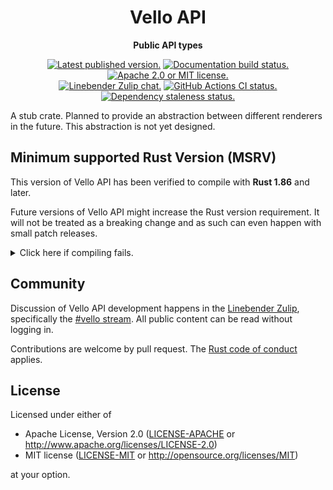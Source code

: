 <div align="center">

# Vello API

**Public API types**

[![Latest published version.](https://img.shields.io/crates/v/vello_api.svg)](https://crates.io/crates/vello_api)
[![Documentation build status.](https://img.shields.io/docsrs/vello_api.svg)](https://docs.rs/vello_api)
[![Apache 2.0 or MIT license.](https://img.shields.io/badge/license-Apache--2.0_OR_MIT-blue.svg)](#license)
\
[![Linebender Zulip chat.](https://img.shields.io/badge/Linebender-%23vello-blue?logo=Zulip)](https://xi.zulipchat.com/#narrow/channel/197075-vello)
[![GitHub Actions CI status.](https://img.shields.io/github/actions/workflow/status/linebender/vello/ci.yml?logo=github&label=CI)](https://github.com/linebender/vello/actions)
[![Dependency staleness status.](https://deps.rs/crate/vello_api/latest/status.svg)](https://deps.rs/crate/vello_api)

</div>

<!-- We use cargo-rdme to update the README with the contents of lib.rs.
To edit the following section, update it in lib.rs, then run:
cargo rdme --workspace-project=vello_api --heading-base-level=0
Full documentation at https://github.com/orium/cargo-rdme -->

<!-- Intra-doc links used in lib.rs should be evaluated here.
See https://linebender.org/blog/doc-include/ for related discussion. -->

<!-- cargo-rdme start -->

A stub crate.
Planned to provide an abstraction between different renderers in the future.
This abstraction is not yet designed.

<!-- cargo-rdme end -->

## Minimum supported Rust Version (MSRV)

This version of Vello API has been verified to compile with **Rust 1.86** and later.

Future versions of Vello API might increase the Rust version requirement.
It will not be treated as a breaking change and as such can even happen with small patch releases.

<details>
<summary>Click here if compiling fails.</summary>

As time has passed, some of Vello API's dependencies could have released versions with a higher Rust requirement.
If you encounter a compilation issue due to a dependency and don't want to upgrade your Rust toolchain, then you could downgrade the dependency.

```sh
# Use the problematic dependency's name and version
cargo update -p package_name --precise 0.1.1
```

</details>

## Community

Discussion of Vello API development happens in the [Linebender Zulip](https://xi.zulipchat.com/), specifically the [#vello stream](https://xi.zulipchat.com/#narrow/channel/197075-vello).
All public content can be read without logging in.

Contributions are welcome by pull request.
The [Rust code of conduct] applies.

## License

Licensed under either of

- Apache License, Version 2.0 ([LICENSE-APACHE](LICENSE-APACHE) or <http://www.apache.org/licenses/LICENSE-2.0>)
- MIT license ([LICENSE-MIT](LICENSE-MIT) or <http://opensource.org/licenses/MIT>)

at your option.

[Rust code of conduct]: https://www.rust-lang.org/policies/code-of-conduct

